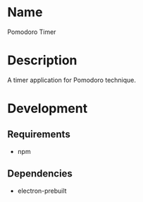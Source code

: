 # Name

Pomodoro Timer

# Description

A timer application for Pomodoro technique.

# Development

## Requirements

- npm

## Dependencies

- electron-prebuilt
